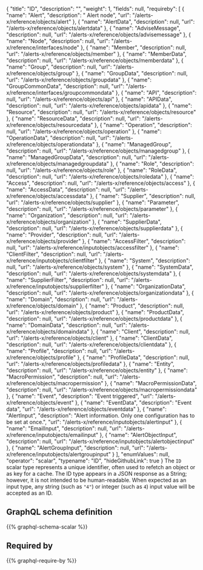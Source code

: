 {
  "title": "ID",
  "description": "",
  "weight": 1,
  "fields": null,
  "requireby": [
    {
      "name": "Alert",
      "description": " Alert node",
      "url": "/alerts-x/reference/objects/alert"
    },
    {
      "name": "AlertData",
      "description": null,
      "url": "/alerts-x/reference/objects/alertdata"
    },
    {
      "name": "AdviseMessage",
      "description": null,
      "url": "/alerts-x/reference/objects/advisemessage"
    },
    {
      "name": "Node",
      "description": null,
      "url": "/alerts-x/reference/interfaces/node"
    },
    {
      "name": "Member",
      "description": null,
      "url": "/alerts-x/reference/objects/member"
    },
    {
      "name": "MemberData",
      "description": null,
      "url": "/alerts-x/reference/objects/memberdata"
    },
    {
      "name": "Group",
      "description": null,
      "url": "/alerts-x/reference/objects/group"
    },
    {
      "name": "GroupData",
      "description": null,
      "url": "/alerts-x/reference/objects/groupdata"
    },
    {
      "name": "GroupCommonData",
      "description": null,
      "url": "/alerts-x/reference/interfaces/groupcommondata"
    },
    {
      "name": "API",
      "description": null,
      "url": "/alerts-x/reference/objects/api"
    },
    {
      "name": "APIData",
      "description": null,
      "url": "/alerts-x/reference/objects/apidata"
    },
    {
      "name": "Resource",
      "description": null,
      "url": "/alerts-x/reference/objects/resource"
    },
    {
      "name": "ResourceData",
      "description": null,
      "url": "/alerts-x/reference/objects/resourcedata"
    },
    {
      "name": "Operation",
      "description": null,
      "url": "/alerts-x/reference/objects/operation"
    },
    {
      "name": "OperationData",
      "description": null,
      "url": "/alerts-x/reference/objects/operationdata"
    },
    {
      "name": "ManagedGroup",
      "description": null,
      "url": "/alerts-x/reference/objects/managedgroup"
    },
    {
      "name": "ManagedGroupData",
      "description": null,
      "url": "/alerts-x/reference/objects/managedgroupdata"
    },
    {
      "name": "Role",
      "description": null,
      "url": "/alerts-x/reference/objects/role"
    },
    {
      "name": "RoleData",
      "description": null,
      "url": "/alerts-x/reference/objects/roledata"
    },
    {
      "name": "Access",
      "description": null,
      "url": "/alerts-x/reference/objects/access"
    },
    {
      "name": "AccessData",
      "description": null,
      "url": "/alerts-x/reference/objects/accessdata"
    },
    {
      "name": "Supplier",
      "description": null,
      "url": "/alerts-x/reference/objects/supplier"
    },
    {
      "name": "Parameter",
      "description": null,
      "url": "/alerts-x/reference/objects/parameter"
    },
    {
      "name": "Organization",
      "description": null,
      "url": "/alerts-x/reference/objects/organization"
    },
    {
      "name": "SupplierData",
      "description": null,
      "url": "/alerts-x/reference/objects/supplierdata"
    },
    {
      "name": "Provider",
      "description": null,
      "url": "/alerts-x/reference/objects/provider"
    },
    {
      "name": "AccessFilter",
      "description": null,
      "url": "/alerts-x/reference/inputobjects/accessfilter"
    },
    {
      "name": "ClientFilter",
      "description": null,
      "url": "/alerts-x/reference/inputobjects/clientfilter"
    },
    {
      "name": "System",
      "description": null,
      "url": "/alerts-x/reference/objects/system"
    },
    {
      "name": "SystemData",
      "description": null,
      "url": "/alerts-x/reference/objects/systemdata"
    },
    {
      "name": "SupplierFilter",
      "description": null,
      "url": "/alerts-x/reference/inputobjects/supplierfilter"
    },
    {
      "name": "OrganizationData",
      "description": null,
      "url": "/alerts-x/reference/objects/organizationdata"
    },
    {
      "name": "Domain",
      "description": null,
      "url": "/alerts-x/reference/objects/domain"
    },
    {
      "name": "Product",
      "description": null,
      "url": "/alerts-x/reference/objects/product"
    },
    {
      "name": "ProductData",
      "description": null,
      "url": "/alerts-x/reference/objects/productdata"
    },
    {
      "name": "DomainData",
      "description": null,
      "url": "/alerts-x/reference/objects/domaindata"
    },
    {
      "name": "Client",
      "description": null,
      "url": "/alerts-x/reference/objects/client"
    },
    {
      "name": "ClientData",
      "description": null,
      "url": "/alerts-x/reference/objects/clientdata"
    },
    {
      "name": "Profile",
      "description": null,
      "url": "/alerts-x/reference/objects/profile"
    },
    {
      "name": "ProfileData",
      "description": null,
      "url": "/alerts-x/reference/objects/profiledata"
    },
    {
      "name": "Entity",
      "description": null,
      "url": "/alerts-x/reference/objects/entity"
    },
    {
      "name": "MacroPermission",
      "description": null,
      "url": "/alerts-x/reference/objects/macropermission"
    },
    {
      "name": "MacroPermissionData",
      "description": null,
      "url": "/alerts-x/reference/objects/macropermissiondata"
    },
    {
      "name": "Event",
      "description": "Event triggered",
      "url": "/alerts-x/reference/objects/event"
    },
    {
      "name": "EventData",
      "description": "Event data",
      "url": "/alerts-x/reference/objects/eventdata"
    },
    {
      "name": "AlertInput",
      "description": "Alert information. Only one configuration has to be set at once.",
      "url": "/alerts-x/reference/inputobjects/alertinput"
    },
    {
      "name": "EmailInput",
      "description": null,
      "url": "/alerts-x/reference/inputobjects/emailinput"
    },
    {
      "name": "AlertObjectInput",
      "description": null,
      "url": "/alerts-x/reference/inputobjects/alertobjectinput"
    },
    {
      "name": "AlertGroupInput",
      "description": null,
      "url": "/alerts-x/reference/inputobjects/alertgroupinput"
    }
  ],
  "enumValues": null,
  "operator": "scalar",
  "typename": "ID",
  "hideGithubLink": true
}
The `ID` scalar type represents a unique identifier, often used to refetch an object or as key for a cache. The ID type appears in a JSON response as a String; however, it is not intended to be human-readable. When expected as an input type, any string (such as `"4"`) or integer (such as `4`) input value will be accepted as an ID.
## GraphQL schema definition

{{% graphql-schema-scalar %}}

## Required by

{{% graphql-require-by %}}
